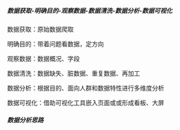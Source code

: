 ##### 数据获取-明确目的-观察数据-数据清洗-数据分析-数据可视化

数据获取：原始数据爬取

明确目的：带着问题看数据，定方向

观察数据：数据概况、字段

数据清洗：数据缺失、脏数据、重复数据、再加工

数据分析：根据目的、面向人群和数据特性进行多维度分析

数据可视化：借助可视化工具嵌入页面或或形成看板、大屏



##### 数据分析思路

